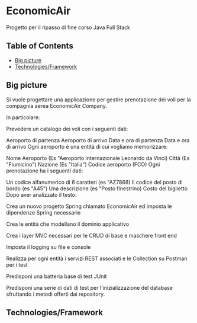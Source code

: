 # EconomicAir
Progetto per il ripasso di fine corso Java Full Stack

## Table of Contents 
- [Big picture](#Big-picture)
- [Technologies/Framework](#Technologies/Framework)

## Big picture
Si vuole progettare una applicazione per gestire prenotazione dei voli per la compagnia aerea EconomicAir Company.

In particolare:

Prevedere un catalogo dei voli con i seguenti dati:

Aeroporto di partenza
Aeroporto di arrivo
Data e ora di partenza
Data e ora di arrivo
Ogni aeroporto è una entità di cui vogliamo memorizzare:

Nome Aeroporto (Es "Aeroporto internazionale Leonardo da Vinci)
Città (Es "Fiumicino")
Nazione (Es "Italia")
Codice aeroporto (FCO)
Ogni prenotazione ha i seguenti dati:

Un codice alfanumerico di 6 caratteri (es "AZ7868)
Il codice del posto di bordo (es "A45")
Una descrizione (es "Posto finestrino)
Costo del biglietto
Dopo aver analizzato il testo:

Crea un nuovo progetto Spring chiamato EconomicAir ed imposta le dipendenze Spring necessarie

Crea le entità che modellano il dominio applicativo

Crea i layer MVC necessari per le CRUD di base e maschere front end

Imposta il logging su file e console

Realizza per ogni entità i servizi REST associati e le Collection su Postman per i test

Predisponi una batteria base di test JUnit

Predisponi una serie di dati di test per l'inizializzazione del database sfruttando i metodi offerti dai repository.

## Technologies/Framework